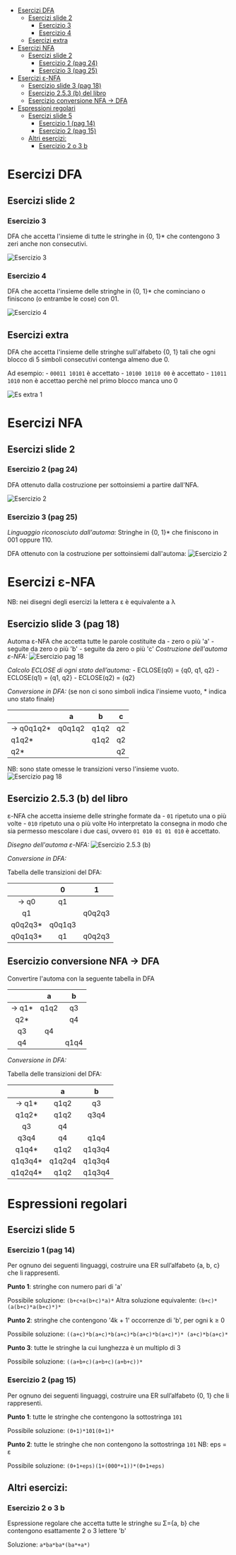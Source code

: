 <!-- TOC depthFrom:1 depthTo:6 withLinks:1 updateOnSave:1 orderedList:0 -->

- [Esercizi DFA](#esercizi-dfa)
	- [Esercizi slide 2](#esercizi-slide-2)
		- [Esercizio 3](#esercizio-3)
		- [Esercizio 4](#esercizio-4)
	- [Esercizi extra](#esercizi-extra)
- [Esercizi NFA](#esercizi-nfa)
	- [Esercizi slide 2](#esercizi-slide-2)
		- [Esercizio 2 (pag 24)](#esercizio-2-pag-24)
		- [Esercizio 3 (pag 25)](#esercizio-3-pag-25)
- [Esercizi 	&epsilon;-NFA](#esercizi-epsilon-nfa)
	- [Esercizio slide 3 (pag 18)](#esercizio-slide-3-pag-18)
	- [Esercizio 2.5.3 (b) del libro](#esercizio-253-b-del-libro)
	- [Esercizio conversione NFA -> DFA](#esercizio-conversione-nfa-dfa)
- [Espressioni regolari](#espressioni-regolari)
	- [Esercizi slide 5](#esercizi-slide-5)
		- [Esercizio 1 (pag 14)](#esercizio-1-pag-14)
		- [Esercizio 2 (pag 15)](#esercizio-2-pag-15)
	- [Altri esercizi:](#altri-esercizi)
		- [Esercizio 2 o 3 b](#esercizio-2-o-3-b)

<!-- /TOC -->

# Esercizi DFA
## Esercizi slide 2

### Esercizio 3
DFA che accetta l'insieme di tutte le stringhe in {0, 1}* che contengono 3 zeri anche non consecutivi.

![Esercizio 3](img/DFA/tre_zeri_3a.png "Esercizio 3 DFA")

### Esercizio 4
DFA che accetta l'insieme delle stringhe in {0, 1}* che cominciano o finiscono (o entrambe le cose) con 01.

![Esercizio 4](img/DFA/01start_end_es4.png "Esercizio 4 DFA")


## Esercizi extra
DFA che accetta l'insieme delle stringhe sull'alfabeto {0, 1} tali che ogni blocco di 5 simboli consecutivi contenga almeno due 0.

Ad esempio:
	- `00011 10101`    è accettato
	- `10100 10110 00` è accettato
	- `11011 1010`     non è accettao perchè nel primo blocco manca uno 0


![Es extra 1](img/DFA/blocchi_5_zeri.png "Esercizio extra 1")

# Esercizi NFA
## Esercizi slide 2

### Esercizio 2 (pag 24)
DFA ottenuto dalla costruzione per sottoinsiemi a partire dall'NFA.

![Esercizio 2](img/NFA/es2_dfa.png "Esercizio 2 sottoinsiemi")

### Esercizio 3 (pag 25)

*Linguaggio riconosciuto dall'automa:* Stringhe in {0, 1}* che  finiscono in 001 oppure 110.

DFA ottenuto con la costruzione per sottoinsiemi dall'automa:
![Esercizio 2](img/NFA/es3_dfa.png "Esercizio 3 sottoinsiemi")

# Esercizi 	&epsilon;-NFA
NB: nei disegni degli esercizi la lettera &epsilon; è equivalente a &lambda;
## Esercizio slide 3 (pag 18)
Automa 	&epsilon;-NFA che accetta tutte le parole costituite da
	-	zero o più 'a'
	-	seguite da zero o più 'b'
	-	seguite da zero o più 'c'
*Costruzione dell'automa &epsilon;-NFA:*
![Esercizio pag 18](img/epsilon/abc_s3_nfa.png "Esercizio pag 18 NFA")

*Calcolo ECLOSE di ogni stato dell’automa:*
	-	ECLOSE(q0) = {q0, q1, q2}
	-	ECLOSE(q1) = {q1, q2}
	-	ECLOSE(q2) = {q2}

*Conversione in DFA:*
(se non ci sono simboli indica l'insieme vuoto, * indica uno stato finale)

|         |    a   |   b  |  c |
| ------- | ------ | ---- | --- |
| -> q0q1q2* | q0q1q2 | q1q2 | q2 |
|  q1q2*  |        | q1q2 | q2 |
|   q2*   |        |      | q2 |

NB: sono state omesse le transizioni verso l'insieme vuoto.
![Esercizio pag 18](img/epsilon/abc_s3_dfa.png "Esercizio pag 18 DFA")

## Esercizio 2.5.3 (b) del libro
&epsilon;-NFA che accetta insieme delle stringhe formate da
	-	`01` ripetuto una o più volte
	-	`010` ripetuto una o più volte
Ho interpretato la consegna in modo che sia permesso mescolare i due casi, ovvero `01 010 01 01 010` è accettato.

*Disegno dell'automa &epsilon;-NFA:*
![Esercizio 2.5.3 (b)](img/epsilon/es253b_nfa.png "Esercizio 2.5.3 (b)")

*Conversione in DFA:*

Tabella delle transizioni del DFA:

|         |    0   |    1   |
|:-------:|:------:|:------:|
| -> q0   |   q1   |        |
|    q1   |        | q0q2q3 |
| q0q2q3* | q0q1q3 |        |
| q0q1q3* | q1     | q0q2q3 |


## Esercizio conversione NFA -> DFA
Convertire l'automa con la seguente tabella in DFA

|         |    a   |   b  |
|:-------:|:------:|:------:|
| -> q1*   |  q1q2  |   q3   |
|    q2*   |        |   q4   |
| q3      | q4     |        |
|  q4     |        | q1q4   |

*Conversione in DFA:*

Tabella delle transizioni del DFA:

|         |    a   |    b   |
|:-------:|:------:|:------:|
| -> q1*   |  q1q2  |   q3     |
|  q1q2*   |  q1q2  | q3q4 |
| q3			 | 	q4    |        |
| 	q3q4 	 | q4     | q1q4 |
| 	q1q4*  | q1q2  | q1q3q4  |
| q1q3q4*  | q1q2q4|  q1q3q4  |
| q1q2q4*  | q1q2  | q1q3q4   | <-Ridondante: è sempre q1q4


# Espressioni regolari

## Esercizi slide 5
### Esercizio 1 (pag 14)
Per ognuno dei seguenti linguaggi, costruire una ER sull’alfabeto
{a, b, c} che li rappresenti.

**Punto 1**: stringhe con numero pari di 'a'

Possibile soluzione: `(b+c+a(b+c)*a)*`
Altra soluzione equivalente: `(b+c)*(a(b+c)*a(b+c)*)*`

**Punto 2**: stringhe che contengono '4k + 1' occorrenze di 'b', per ogni k ≥ 0

Possibile soluzione: `((a+c)*b(a+c)*b(a+c)*b(a+c)*b(a+c)*)* (a+c)*b(a+c)*`

**Punto 3**: tutte le stringhe la cui lunghezza è un multiplo di 3

Possibile soluzione:	`((a+b+c)(a+b+c)(a+b+c))*`

### Esercizio 2 (pag 15)
Per ognuno dei seguenti linguaggi, costruire una ER sull’alfabeto
{0, 1} che li rappresenti.

**Punto 1**: tutte le stringhe che contengono la sottostringa `101`

Possibile soluzione: `(0+1)*101(0+1)*`

**Punto 2**: tutte le stringhe che non contengono la sottostringa `101`
NB: eps = &epsilon;

Possibile soluzione: `(0+1+eps)(1+(000*+1))*(0+1+eps)`

## Altri esercizi:
### Esercizio 2 o 3 b
Espressione regolare che accetta tutte le stringhe su &Sigma;={a, b} che contengono esattamente 2 o 3 lettere 'b'

Soluzione: `a*ba*ba*(ba*+a*)`
